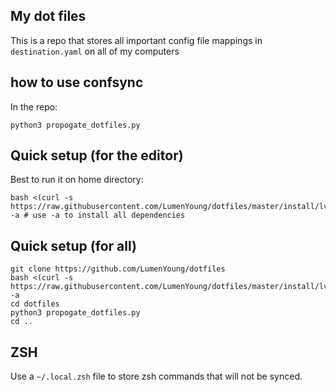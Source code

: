 ## My dot files

This is a repo that stores all important config file mappings in `destination.yaml` on all of my computers

## how to use confsync

In the repo:

```
python3 propogate_dotfiles.py
```

## Quick setup (for the editor)

Best to run it on home directory:

```
bash <(curl -s https://raw.githubusercontent.com/LumenYoung/dotfiles/master/install/lvim_install.sh) -a # use -a to install all dependencies
```

## Quick setup (for all)

```
git clone https://github.com/LumenYoung/dotfiles
bash <(curl -s https://raw.githubusercontent.com/LumenYoung/dotfiles/master/install/lvim_install.sh) -a
cd dotfiles
python3 propogate_dotfiles.py
cd ..
```

## ZSH

Use a `~/.local.zsh` file to store zsh commands that will not be synced.
